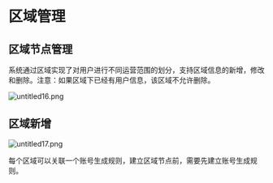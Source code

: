 # 区域管理

## 区域节点管理

系统通过区域实现了对用户进行不同运营范围的划分，支持区域信息的新增，修改和删除。注意：如果区域下已经有用户信息，该区域不允许删除。

![untitled16.png](http://qnstatic.toughcloud.net/FmK9_4Vp_CTMvy1q_cam1RtDC7xq)

## 区域新增

![untitled17.png](http://qnstatic.toughcloud.net/FtopVCqG-HtpjrXESmWD_3uvvYK0)

每个区域可以关联一个账号生成规则，建立区域节点前，需要先建立账号生成规则。